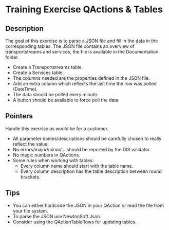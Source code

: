 # Training Exercise QActions & Tables

## Description

The goal of this exercise is to parse a JSON file and fill in the data in the corresponding tables.
The JSON file contains an overview of transportstreams and services, the file is available in the Documentation folder.

* Create a Transportstreams table.
* Create a Services table.
* The columns needed are the properties defined in the JSON file.
* Add an extra column which reflects the last time the row was polled (DateTime).
* The data should be polled every minute.
* A button should be available to force poll the data.

## Pointers

Handle this exercise as would be for a customer.

* All parameter names/descriptions should be carefully chosen to really reflect the value.
* No errors/major/minor/... should be reported by the DIS validator.
* No magic numbers in QActions.
* Some rules when working with tables:
  * Every column name should start with the table name.
  * Every column description has the table description between round brackets.

## Tips

* You can either hardcode the JSON in your QAction or read the file from your file system.
* To parse the JSON use NewtonSoft.Json.
* Consider using the QActionTableRows for updating tables.
